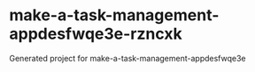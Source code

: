 # make-a-task-management-appdesfwqe3e-rzncxk
Generated project for make-a-task-management-appdesfwqe3e
